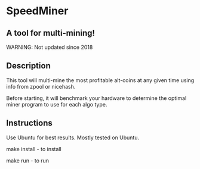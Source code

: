 # SpeedMiner #
## A tool for multi-mining! ##
WARNING: Not updated since 2018

## Description ##
This tool will multi-mine the most profitable alt-coins at any given time using info from zpool or nicehash.

Before starting, it will benchmark your hardware to determine the optimal miner program to use for each algo type.

## Instructions ##
Use Ubuntu for best results.  Mostly tested on Ubuntu.

make install - to install

make run - to run

